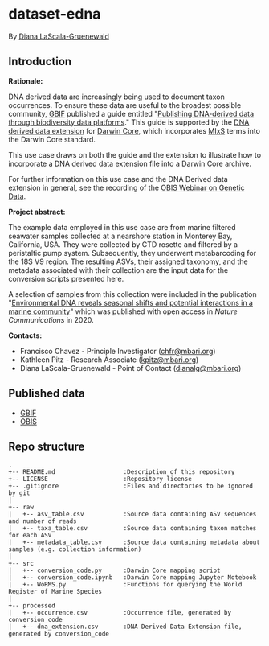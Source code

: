 # dataset-edna
By [Diana LaScala-Gruenewald](https://github.com/dianalg)

## Introduction
**Rationale:**

DNA derived data are increasingly being used to document taxon 
occurrences. To ensure these data are useful to the broadest possible 
community, [GBIF](https://www.gbif.org/) published a guide entitled "[Publishing DNA-derived 
data through biodiversity data platforms](https://docs.gbif-uat.org/publishing-dna-derived-data/1.0/en/)." 
This guide is supported by the [DNA derived data extension](https://tools.gbif.org/dwca-validator/extension.do?id=http://rs.gbif.org/terms/1.0/DNADerivedData) 
for [Darwin Core](https://dwc.tdwg.org/), which incorporates [MIxS](https://gensc.org/mixs/) 
terms into the Darwin Core standard. 

This use case draws on both the guide and the extension to illustrate 
how to incorporate a DNA derived data extension file into a Darwin Core
archive. 

For further information on this use case and the DNA Derived data extension
in general, see the recording of the [OBIS Webinar on Genetic Data](https://obis.org/2021/10/13/gendatawebinar/).

**Project abstract:**

The example data employed in this use case are from marine 
filtered seawater samples collected at a nearshore station in 
Monterey Bay, California, USA. They were collected by CTD
rosette and filtered by a peristaltic pump system. Subsequently, 
they underwent metabarcoding for the 18S V9 region. The resulting
ASVs, their assigned taxonomy, and the metadata associated with their
collection are the input data for the conversion scripts 
presented here.

A selection of samples from this collection were included in the 
publication "[Environmental DNA reveals seasonal shifts and potential 
interactions in a marine community](https://www.nature.com/articles/s41467-019-14105-1)"
 which was published with open access in *Nature Communications* in 2020.

**Contacts:**
- Francisco Chavez - Principle Investigator ([chfr@mbari.org](chfr@mbari.org))
- Kathleen Pitz - Research Associate ([kpitz@mbari.org](kpitz@mbari.org))
- Diana LaScala-Gruenewald - Point of Contact ([dianalg@mbari.org](dianalg@mbari.org))

## Published data
- [GBIF](https://www.gbif.org/dataset/e0b59ee7-19ae-4eb0-9217-33317fb50d47)
- [OBIS](https://obis.org/dataset/62b97724-da17-4ca7-9b26-b2a22aeaab51)

## Repo structure
```
.
+-- README.md                   :Description of this repository
+-- LICENSE                     :Repository license
+-- .gitignore                  :Files and directories to be ignored by git
|
+-- raw
|   +-- asv_table.csv           :Source data containing ASV sequences and number of reads
|   +-- taxa_table.csv          :Source data containing taxon matches for each ASV
|   +-- metadata_table.csv      :Source data containing metadata about samples (e.g. collection information)
|
+-- src
|   +-- conversion_code.py      :Darwin Core mapping script
|   +-- conversion_code.ipynb   :Darwin Core mapping Jupyter Notebook
|   +-- WoRMS.py                :Functions for querying the World Register of Marine Species
|
+-- processed
|   +-- occurrence.csv          :Occurrence file, generated by conversion_code
|   +-- dna_extension.csv       :DNA Derived Data Extension file, generated by conversion_code

```

